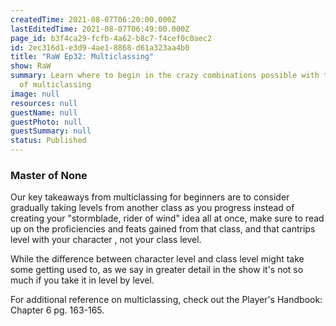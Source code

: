```yaml
---
createdTime: 2021-08-07T06:20:00.000Z
lastEditedTime: 2021-08-07T06:49:00.000Z
page_id: b3f4ca29-fcfb-4a62-b8c7-f4cef0c0aec2
id: 2ec316d1-e3d9-4ae1-8868-d61a323aa4b0
title: "RaW Ep32: Multiclassing"
show: RaW
summary: Learn where to begin in the crazy combinations possible with the world
  of multiclassing
image: null
resources: null
guestName: null
guestPhoto: null
guestSummary: null
status: Published
---
```


### Master of None

Our key takeaways from multiclassing for beginners are to consider gradually taking levels from another class as you progress instead of creating your "stormblade, rider of wind" idea all at once, make sure to read up on the proficiencies and feats gained from that class, and that cantrips level with your 
character
, not your 
class
 level.

While the difference between character level and class level might take some getting used to, as we say in greater detail in the show it's not so much if you take it in level by level.

For additional reference on multiclassing, check out the Player's Handbook: Chapter 6 pg. 163-165.




